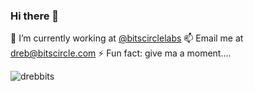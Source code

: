 ### Hi there 👋

🔭  I’m currently working at [@bitscirclelabs](https://github.com/bitscirclelabs)
📫  Email me at dreb@bitscircle.com
⚡  Fun fact: give ma a moment....

<p align="left"> <img src="https://komarev.com/ghpvc/?username=drebbits" alt="drebbits" /> </p>
